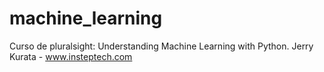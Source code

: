 # machine_learning
Curso de pluralsight: Understanding Machine Learning with Python.
Jerry Kurata - www.insteptech.com
